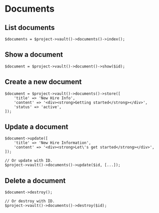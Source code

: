 # Documents

## List documents

```
$documents = $project->vault()->documents()->index();
```

## Show a document

```
$document = $project->vault()->document()->show($id);
```

## Create a new document

```
$document = $project->vault()->documents()->store([
    'title' => 'New Hire Info',
    'content' => '<div><strong>Getting started</strong></div>',
    'status' => 'active',
]);
```

## Update a document

```
$document->update([
    'title' => 'New Hire Information',
    'content' => '<div><strong>Let\'s get started</strong></div>',
]);

// Or update with ID.
$project->vault()->documents()->update($id, [...]);
```

## Delete a document

```
$document->destroy();

// Or destroy with ID.
$project->vault()->documents()->destroy($id);
```

